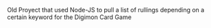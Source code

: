 Old Proyect that used Node-JS to pull a list of rullings depending on a certain keyword for the Digimon Card Game
